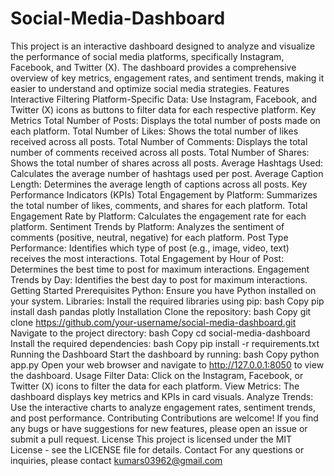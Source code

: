 # Social-Media-Dashboard


This project is an interactive dashboard designed to analyze and visualize the performance of social media platforms, specifically Instagram, Facebook, and Twitter (X). The dashboard provides a comprehensive overview of key metrics, engagement rates, and sentiment trends, making it easier to understand and optimize social media strategies.
Features
Interactive Filtering
Platform-Specific Data: Use Instagram, Facebook, and Twitter (X) icons as buttons to filter data for each respective platform.
Key Metrics
Total Number of Posts: Displays the total number of posts made on each platform.
Total Number of Likes: Shows the total number of likes received across all posts.
Total Number of Comments: Displays the total number of comments received across all posts.
Total Number of Shares: Shows the total number of shares across all posts.
Average Hashtags Used: Calculates the average number of hashtags used per post.
Average Caption Length: Determines the average length of captions across all posts.
Key Performance Indicators (KPIs)
Total Engagement by Platform: Summarizes the total number of likes, comments, and shares for each platform.
Total Engagement Rate by Platform: Calculates the engagement rate for each platform.
Sentiment Trends by Platform: Analyzes the sentiment of comments (positive, neutral, negative) for each platform.
Post Type Performance: Identifies which type of post (e.g., image, video, text) receives the most interactions.
Total Engagement by Hour of Post: Determines the best time to post for maximum interactions.
Engagement Trends by Day: Identifies the best day to post for maximum interactions.
Getting Started
Prerequisites
Python: Ensure you have Python installed on your system.
Libraries: Install the required libraries using pip:
bash
Copy
pip install dash pandas plotly
Installation
Clone the repository:
bash
Copy
git clone https://github.com/your-username/social-media-dashboard.git
Navigate to the project directory:
bash
Copy
cd social-media-dashboard
Install the required dependencies:
bash
Copy
pip install -r requirements.txt
Running the Dashboard
Start the dashboard by running:
bash
Copy
python app.py
Open your web browser and navigate to http://127.0.0.1:8050 to view the dashboard.
Usage
Filter Data: Click on the Instagram, Facebook, or Twitter (X) icons to filter the data for each platform.
View Metrics: The dashboard displays key metrics and KPIs in card visuals.
Analyze Trends: Use the interactive charts to analyze engagement rates, sentiment trends, and post performance.
Contributing
Contributions are welcome! If you find any bugs or have suggestions for new features, please open an issue or submit a pull request.
License
This project is licensed under the MIT License - see the LICENSE file for details.
Contact
For any questions or inquiries, please contact kumars03962@gmail.com
